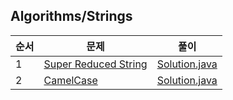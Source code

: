 ## Algorithms/Strings
|순서|문제|풀이|
|---|---|---|
|1|[Super Reduced String](https://www.hackerrank.com/challenges/reduced-string/problem)|[Solution.java](./Super%20Reduced%20String/Solution.java)|
|2|[CamelCase](https://www.hackerrank.com/challenges/camelcase/problem)|[Solution.java](./CamelCase/Solution.java)|